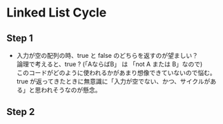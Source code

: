 # Linked List Cycle

## Step 1
- 入力が空の配列の時、true と false のどちらを返すのが望ましい？  
論理で考えると、true ? (「AならばB」 は 「not A または B」なので)  
このコードがどのように使われるかがあまり想像できていないので悩む。  
true が返ってきたときに無意識に「入力が空でない、かつ、サイクルがある」と思われそうなのが懸念。

## Step 2

